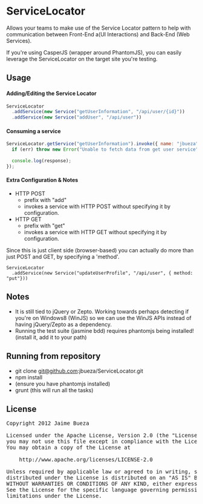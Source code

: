 
# ServiceLocator

Allows your teams to make use of the Service Locator pattern to help with communication between Front-End a(UI Interactions) and Back-End (Web Services).

If you're using CasperJS (wrapper around PhantomJS), you can easily leverage the ServiceLocator on the target site you're testing.

## Usage


#### Adding/Editing the Service Locator 

```javascript
ServiceLocator
  .addService(new Service("getUserInformation", "/api/user/{id}"))
  .addService(new Service("addUser", "/api/user"))
```

#### Consuming a service

```javascript
ServiceLocator.getService("getUserInformation").invoke({ name: "jbueza"}, function(err, response) {
  if (err) throw new Error("Unable to fetch data from get user service");
  
  console.log(response);
});
```

#### Extra Configuration & Notes

* HTTP POST
  * prefix with "add"
  * invokes a service with HTTP POST without specifying it by configuration.
* HTTP GET
  * prefix with "get"
  * invokes a service with HTTP GET without specifying it by configuration.

Since this is just client side (browser-based) you can actually do more than just POST and GET, by specifying a 'method'.

```
ServiceLocator
  .addService(new Service("updateUserProfile", "/api/user", { method: "put"}))
```

## Notes

* It is still tied to jQuery or Zepto. Working towards perhaps detecting if you're on Windows8 (WinJS) so we can use the WinJS APIs instead of having jQuery/Zepto as a dependency.
* Running the test suite (jasmine bdd) requires phantomjs being installed! (install it, add it to your path)

## Running from repository

* git clone git@github.com:jbueza/ServiceLocator.git
* npm install
* (ensure you have phantomjs installed)
* grunt (this will run all the tasks)


## License 

<pre>
Copyright 2012 Jaime Bueza

Licensed under the Apache License, Version 2.0 (the "License");
you may not use this file except in compliance with the License.
You may obtain a copy of the License at

    http://www.apache.org/licenses/LICENSE-2.0

Unless required by applicable law or agreed to in writing, software
distributed under the License is distributed on an "AS IS" BASIS,
WITHOUT WARRANTIES OR CONDITIONS OF ANY KIND, either express or implied.
See the License for the specific language governing permissions and
limitations under the License.
</pre>